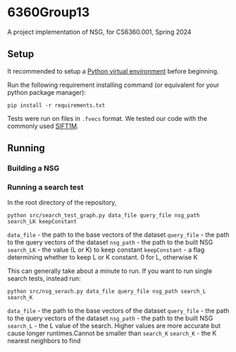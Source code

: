 # 6360Group13
A project implementation of NSG, for CS6360.001, Spring 2024

## Setup
It recommended to setup a [Python virtual environment](https://docs.python.org/3/library/venv.html) before beginning.

Run the following requirement installing command (or equivalent for your python package manager):
```shell
pip install -r requirements.txt
```

Tests were run on files in `.fvecs` format. We tested our code with the commonly used [SIFT1M](http://corpus-texmex.irisa.fr/). 

## Running

### Building a NSG

### Running a search test
In the root directory of the repository,

```shell
python src/search_test_graph.py data_file query_file nsg_path search_LK keepConstant
```

`data_file` - the path to the base vectors of the dataset
`query_file` - the path to the query vectors of the dataset
`nsg_path` - the path to the built NSG
`search_LK` - the value (L or K) to keep constant
`keepConstant` - a flag determining whether to keep L or K constant. 0 for L, otherwise K

This can generally take about a minute to run. If you want to run single search tests, instead run:

```shell
python src/nsg_serach.py data_file query_file nsg_path search_L search_K
```

`data_file` - the path to the base vectors of the dataset
`query_file` - the path to the query vectors of the dataset
`nsg_path` - the path to the built NSG
`search_L` - the L value of the search. Higher values are more accurate but cause longer runtimes.Cannot be smaller than `search_K`
`search_K` - the K nearest neighbors to find